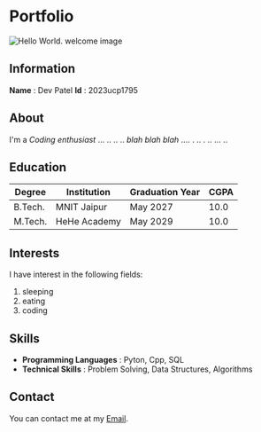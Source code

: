 # Portfolio

![Hello World. welcome image](https://myoctocat.com/assets/images/base-octocat.svg)

## Information
__Name__ : Dev Patel
__Id__ : 2023ucp1795

## About
I'm a _Coding enthusiast_ ... .. .. .. *blah blah blah* .... .  .. . .. ... .. 

## Education
| Degree  | Institution  | Graduation Year | CGPA |
| ------  | -----------  | --------------- | ---- |
| B.Tech. | MNIT Jaipur  | May 2027        | 10.0 |
| M.Tech. | HeHe Academy | May 2029        | 10.0 |

## Interests
I have interest in the following fields:
1. sleeping
2. eating
3. coding

## Skills
- __Programming Languages__ : Pyton, Cpp, SQL 
- __Technical Skills__ : Problem Solving, Data Structures, Algorithms

## Contact
You can contact me at my [Email](https://mail.google.com/mail/u/0/#inbox).

